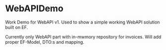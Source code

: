 WebAPIDemo
===========

Work Demo for WebAPI v1. Used to show a simple working WebAPI solution built on EF. 

Currently only WebAPI part with in-mwmory repository for invoices. Will add proper EF-Model, DTO:s and mapping. 